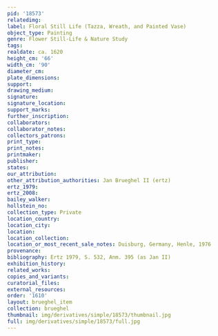 ```yaml
---
pid: '18573'
relatedimg: 
label: Floral Still Life (Tazza, Wreath, and Painted Vase)
object_type: Painting
genre: Flower Still-Life & Nature Study
tags: 
realdate: ca. 1620
height_cm: '66'
width_cm: '90'
diameter_cm: 
plate_dimensions: 
support: 
drawing_medium: 
signature: 
signature_location: 
support_marks: 
further_inscription: 
collaborators: 
collaborator_notes: 
collectors_patrons: 
print_type: 
print_notes: 
printmaker: 
publisher: 
states: 
our_attribution: 
other_attribution_authorities: Jan Brueghel II (ertz)
ertz_1979: 
ertz_2008: 
bailey_walker: 
hollstein_no: 
collection_type: Private
location_country: 
location_city: 
location: 
location_collection: 
location_or_most_recent_sale_notes: Duisburg, Germany, Henle, 1976
provenance: 
bibliography: Ertz 1979, S. 532, Anm. 395 (as Jan II)
exhibition_history: 
related_works: 
copies_and_variants: 
curatorial_files: 
external_resources: 
order: '1610'
layout: brueghel_item
collection: brueghel
thumbnail: img/derivatives/simple/18573/thumbnail.jpg
full: img/derivatives/simple/18573/full.jpg
---
```

